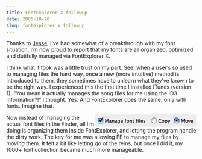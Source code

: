 ```yaml
---
title: FontExplorer X followup
date: 2005-10-20
slug: fontexplorer_x_followup
---
```

<p>Thanks to <a href="http://www.31three.com/" title="Jesse">Jesse</a>, I&#8217;ve had somewhat of a breakthrough with my font situation. I&#8217;m now proud to report that my fonts are all organized, optimized and dutifully managed via FontExplorer X.</p>

<p>I think what it took was a little trust on my part. See, when a user&#8217;s so used to managing files the hard way, once a new (more intuitive) method is introduced to them, they sometimes have to unlearn what they&#8217;ve known to be the right way. I experienced this the first time I installed iTunes (version 1). &#8220;You mean it actually manages the song files for me using the ID3 information?!&#8221; I thought. Yes. And FontExplorer does the same, only with fonts. Imagine that.</p>

<p><img src="/assets/img/fontexplorer_mangage.jpg" width="268" height="33" alt="" align="right" />Now instead of managing the actual font files in the Finder, all I&#8217;m doing is organizing them inside FontExplorer, and letting the program handle the dirty work. The key for me was allowing FE to manage my files by <em>moving</em> them. It felt a bit like letting go of the reins, but once I did it, my 1000+ font collection became much more manageable.</p>